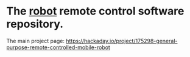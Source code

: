 The [robot](https://github.com/Danya0x07/DUMRON) remote control software repository.
====================================================================================

The main project page: https://hackaday.io/project/175298-general-purpose-remote-controlled-mobile-robot

